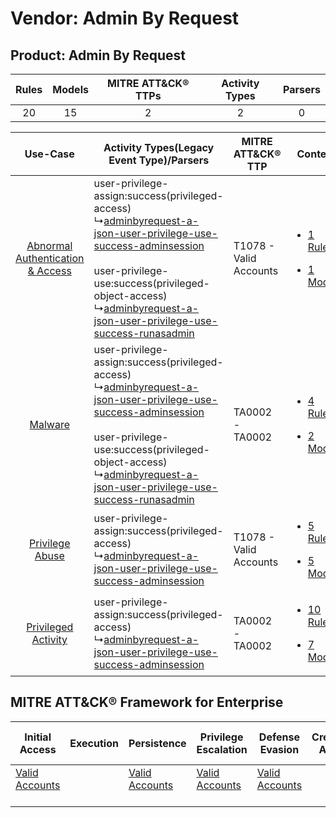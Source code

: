 Vendor: Admin By Request
========================
Product: Admin By Request
-------------------------
| Rules | Models | MITRE ATT&CK® TTPs | Activity Types | Parsers |
|:-----:|:------:|:------------------:|:--------------:|:-------:|
|  20   |   15   |         2          |       2        |    0    |

|    Use-Case    | Activity Types(Legacy Event Type)/Parsers    | MITRE ATT&CK® TTP          | Content    |
|:----:| ---- | ---- | ---- |
| [Abnormal Authentication & Access](../../../UseCases/uc_abnormal_authentication_&_access.md) |  user-privilege-assign:success(privileged-access)<br> ↳[adminbyrequest-a-json-user-privilege-use-success-adminsession](Ps/pC_adminbyrequestajsonuserprivilegeusesuccessadminsession.md)<br><br> user-privilege-use:success(privileged-object-access)<br> ↳[adminbyrequest-a-json-user-privilege-use-success-runasadmin](Ps/pC_adminbyrequestajsonuserprivilegeusesuccessrunasadmin.md)<br> | T1078 - Valid Accounts<br> | [<ul><li>1 Rules</li></ul><ul><li>1 Models</li></ul>](RM/r_m_admin_by_request_admin_by_request_Abnormal_Authentication_&_Access.md) |
|    [Malware](../../../UseCases/uc_malware.md)    |  user-privilege-assign:success(privileged-access)<br> ↳[adminbyrequest-a-json-user-privilege-use-success-adminsession](Ps/pC_adminbyrequestajsonuserprivilegeusesuccessadminsession.md)<br><br> user-privilege-use:success(privileged-object-access)<br> ↳[adminbyrequest-a-json-user-privilege-use-success-runasadmin](Ps/pC_adminbyrequestajsonuserprivilegeusesuccessrunasadmin.md)<br> | TA0002 - TA0002<br>        | [<ul><li>4 Rules</li></ul><ul><li>2 Models</li></ul>](RM/r_m_admin_by_request_admin_by_request_Malware.md)    |
|    [Privilege Abuse](../../../UseCases/uc_privilege_abuse.md)    |  user-privilege-assign:success(privileged-access)<br> ↳[adminbyrequest-a-json-user-privilege-use-success-adminsession](Ps/pC_adminbyrequestajsonuserprivilegeusesuccessadminsession.md)<br>    | T1078 - Valid Accounts<br> | [<ul><li>5 Rules</li></ul><ul><li>5 Models</li></ul>](RM/r_m_admin_by_request_admin_by_request_Privilege_Abuse.md)    |
|    [Privileged Activity](../../../UseCases/uc_privileged_activity.md)    |  user-privilege-assign:success(privileged-access)<br> ↳[adminbyrequest-a-json-user-privilege-use-success-adminsession](Ps/pC_adminbyrequestajsonuserprivilegeusesuccessadminsession.md)<br>    | TA0002 - TA0002<br>        | [<ul><li>10 Rules</li></ul><ul><li>7 Models</li></ul>](RM/r_m_admin_by_request_admin_by_request_Privileged_Activity.md)    |

MITRE ATT&CK® Framework for Enterprise
--------------------------------------
| Initial Access                                                      | Execution | Persistence                                                         | Privilege Escalation                                                | Defense Evasion                                                     | Credential Access | Discovery | Lateral Movement | Collection | Command and Control | Exfiltration | Impact |
| ------------------------------------------------------------------- | --------- | ------------------------------------------------------------------- | ------------------------------------------------------------------- | ------------------------------------------------------------------- | ----------------- | --------- | ---------------- | ---------- | ------------------- | ------------ | ------ |
| [Valid Accounts](https://attack.mitre.org/techniques/T1078)<br><br> |           | [Valid Accounts](https://attack.mitre.org/techniques/T1078)<br><br> | [Valid Accounts](https://attack.mitre.org/techniques/T1078)<br><br> | [Valid Accounts](https://attack.mitre.org/techniques/T1078)<br><br> |                   |           |                  |            |                     |              |        |